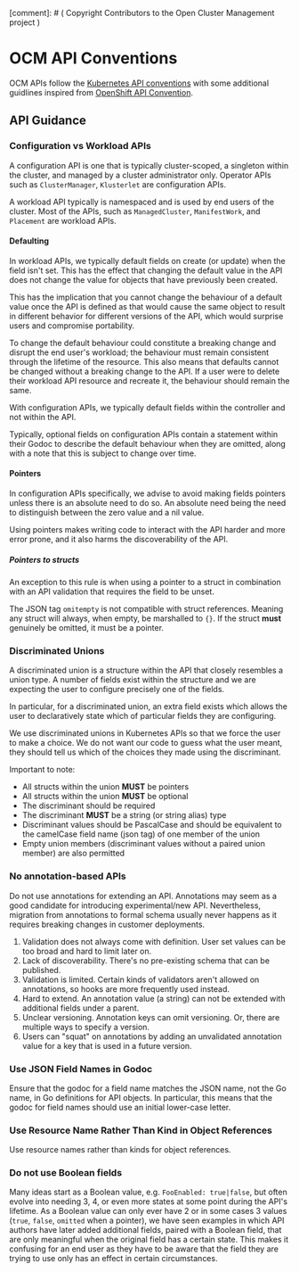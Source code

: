 \[comment\]: # ( Copyright Contributors to the Open Cluster Management project )
# OCM API Conventions

OCM APIs follow the [Kubernetes API conventions](https://github.com/kubernetes/community/blob/master/contributors/devel/sig-architecture/api-conventions.md)
with some additional guidlines inspired from [OpenShift API Convention](https://github.com/openshift/enhancements/blob/master/dev-guide/api-conventions.md).

## API Guidance

### Configuration vs Workload APIs

A configuration API is one that is typically cluster-scoped, a singleton within the cluster, and managed by a cluster
administrator only. Operator APIs such as `ClusterManager`, `Klusterlet` are configuration APIs.

A workload API typically is namespaced and is used by end users of the cluster. Most of the APIs, such as
`ManagedCluster`, `ManifestWork`, and `Placement` are workload APIs.

#### Defaulting

In workload APIs, we typically default fields on create (or update) when the field isn't set.
This has the effect that changing the default value in the API does not change the value for objects that have
previously been created.

This has the implication that you cannot change the behaviour of a default value once the API is defined as that would
cause the same object to result in different behavior for different versions of the API, which would surprise users and
compromise portability.

To change the default behaviour could constitute a breaking change and disrupt the end user's workload;
the behaviour must remain consistent through the lifetime of the resource.
This also means that defaults cannot be changed without a breaking change to the API.
If a user were to delete their workload API resource and recreate it, the behaviour should remain the same.

With configuration APIs, we typically default fields within the controller and not within the API.

Typically, optional fields on configuration APIs contain a statement within their Godoc to describe
the default behaviour when they are omitted, along with a note that this is subject to change over time.

#### Pointers

In configuration APIs specifically, we advise to avoid making fields pointers unless there is an absolute need to do so.
An absolute need being the need to distinguish between the zero value and a nil value.

Using pointers makes writing code to interact with the API harder and more error prone, and it also harms the
discoverability of the API.

##### Pointers to structs

An exception to this rule is when using a pointer to a struct in combination with an API validation that requires the
field to be unset.

The JSON tag `omitempty` is not compatible with struct references. Meaning any struct will always, when empty, be
marshalled to `{}`. If the struct **must** genuinely be omitted, it must be a pointer.

### Discriminated Unions

A discriminated union is a structure within the API that closely resembles a union type.
A number of fields exist within the structure and we are expecting the user to configure precisely one of
the fields.

In particular, for a discriminated union, an extra field exists which allows the user to declaratively
state which of particular fields they are configuring.

We use discriminated unions in Kubernetes APIs so that we force the user to make a choice.
We do not want our code to guess what the user meant, they should tell us which of the choices they made
using the discriminant.

Important to note:
* All structs within the union **MUST** be pointers
* All structs within the union **MUST** be optional
* The discriminant should be required
* The discriminant **MUST** be a string (or string alias) type
* Discriminant values should be PascalCase and should be equivalent to the camelCase field name (json tag) of one member of the union
* Empty union members (discriminant values without a paired union member) are also permitted

### No annotation-based APIs

Do not use annotations for extending an API. Annotations may seem as a good candidate for introducing experimental/new
API. Nevertheless, migration from annotations to formal schema usually never happens as it requires breaking changes
in customer deployments.

1. Validation does not always come with definition. User set values can be too broad and hard to limit later on.
2. Lack of discoverability. There's no pre-existing schema that can be published.
3. Validation is limited. Certain kinds of validators aren't allowed on annotations, so hooks are more frequently used instead.
4. Hard to extend. An annotation value (a string) can not be extended with additional fields under a parent.
5. Unclear versioning. Annotation keys can omit versioning. Or, there are multiple ways to specify a version.
6. Users can "squat" on annotations by adding an unvalidated annotation value for a key that is used in a future version.

### Use JSON Field Names in Godoc

Ensure that the godoc for a field name matches the JSON name, not the Go name,
in Go definitions for API objects.  In particular, this means that the godoc for
field names should use an initial lower-case letter.

### Use Resource Name Rather Than Kind in Object References

Use resource names rather than kinds for object references.

### Do not use Boolean fields

Many ideas start as a Boolean value, e.g. `FooEnabled: true|false`, but often evolve into needing 3, 4, or even more
states at some point during the API's lifetime.
As a Boolean value can only ever have 2 or in some cases 3 values (`true`, `false`, `omitted` when a pointer), we have
seen examples in which API authors have later added additional fields, paired with a Boolean field, that are only
meaningful when the original field has a certain state. This makes it confusing for an end user as they have to be
aware that the field they are trying to use only has an effect in certain circumstances.
